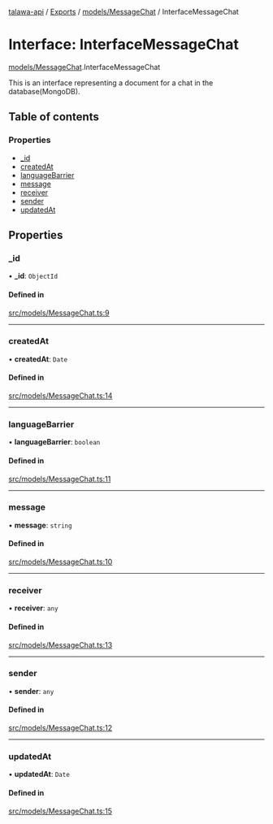 [talawa-api](../README.md) / [Exports](../modules.md) / [models/MessageChat](../modules/models_MessageChat.md) / InterfaceMessageChat

# Interface: InterfaceMessageChat

[models/MessageChat](../modules/models_MessageChat.md).InterfaceMessageChat

This is an interface representing a document for a chat in the database(MongoDB).

## Table of contents

### Properties

- [\_id](models_MessageChat.InterfaceMessageChat.md#_id)
- [createdAt](models_MessageChat.InterfaceMessageChat.md#createdat)
- [languageBarrier](models_MessageChat.InterfaceMessageChat.md#languagebarrier)
- [message](models_MessageChat.InterfaceMessageChat.md#message)
- [receiver](models_MessageChat.InterfaceMessageChat.md#receiver)
- [sender](models_MessageChat.InterfaceMessageChat.md#sender)
- [updatedAt](models_MessageChat.InterfaceMessageChat.md#updatedat)

## Properties

### \_id

• **\_id**: `ObjectId`

#### Defined in

[src/models/MessageChat.ts:9](https://github.com/PalisadoesFoundation/talawa-api/blob/65069df/src/models/MessageChat.ts#L9)

___

### createdAt

• **createdAt**: `Date`

#### Defined in

[src/models/MessageChat.ts:14](https://github.com/PalisadoesFoundation/talawa-api/blob/65069df/src/models/MessageChat.ts#L14)

___

### languageBarrier

• **languageBarrier**: `boolean`

#### Defined in

[src/models/MessageChat.ts:11](https://github.com/PalisadoesFoundation/talawa-api/blob/65069df/src/models/MessageChat.ts#L11)

___

### message

• **message**: `string`

#### Defined in

[src/models/MessageChat.ts:10](https://github.com/PalisadoesFoundation/talawa-api/blob/65069df/src/models/MessageChat.ts#L10)

___

### receiver

• **receiver**: `any`

#### Defined in

[src/models/MessageChat.ts:13](https://github.com/PalisadoesFoundation/talawa-api/blob/65069df/src/models/MessageChat.ts#L13)

___

### sender

• **sender**: `any`

#### Defined in

[src/models/MessageChat.ts:12](https://github.com/PalisadoesFoundation/talawa-api/blob/65069df/src/models/MessageChat.ts#L12)

___

### updatedAt

• **updatedAt**: `Date`

#### Defined in

[src/models/MessageChat.ts:15](https://github.com/PalisadoesFoundation/talawa-api/blob/65069df/src/models/MessageChat.ts#L15)
